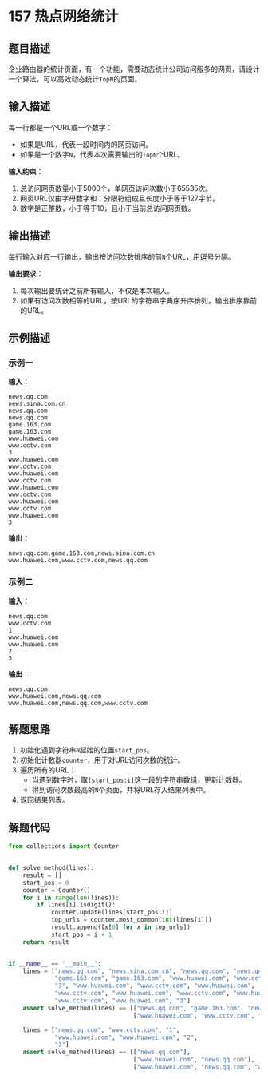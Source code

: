 # 157 热点网络统计

## 题目描述

企业路由器的统计页面，有一个功能，需要动态统计公司访问服多的网页，请设计一个算法，可以高效动态统计`TopN`的页面。

## 输入描述

每一行都是一个URL或一个数字：

- 如果是URL，代表一段时间内的网页访问。 
- 如果是一个数字`N`，代表本次需要输出的`TopN`个URL。 

**输入约束：** 

1. 总访问网页数量小于5000个，单网页访问次数小于65535次。 
2. 网页URL仅由字母数字和：分限符组成且长度小于等于127字节。 
3. 数字是正整数，小于等于10，且小于当前总访问网页数。

## 输出描述

每行输入对应一行输出，输出按访问次数排序的前`N`个URL，用逗号分隔。

**输出要求：**

1. 每次输出要统计之前所有输入，不仅是本次输入。
2. 如果有访问次数相等的URL，按URL的字符串字典序升序排列，输出排序靠前的URL。

## 示例描述

### 示例一

**输入：**

```text
news.qq.com
news.sina.com.cn
news.qq.com
news.qq.com
game.163.com
game.163.com
www.huawei.com
www.cctv.com
3
www.huawei.com
www.cctv.com
www.huawei.com
www.cctv.com
www.huawei.com
www.cctv.com
www.huawei.com
www.cctv.com
www.huawei.com
3
```

**输出：**

```text
news.qq.com,game.163.com,news.sina.com.cn
www.huawei.com,www.cctv.com,news.qq.com
```

### 示例二

**输入：**

```text
news.qq.com
www.cctv.com
1
www.huawei.com
www.huawei.com
2
3
```

**输出：**

```text
news.qq.com
www.huawei.com,news.qq.com
www.huawei.com,news.qq.com,www.cctv.com
```

## 解题思路

1. 初始化遇到字符串`N`起始的位置`start_pos`。
2. 初始化计数器`counter`，用于对URL访问次数的统计。
3. 遍历所有的URL：
    - 当遇到数字时，取`[start_pos:i]`这一段的字符串数组，更新计数器。
    - 得到访问次数最高的`N`个页面，并将URL存入结果列表中。
4. 返回结果列表。    

## 解题代码

```python
from collections import Counter


def solve_method(lines):
    result = []
    start_pos = 0
    counter = Counter()
    for i in range(len(lines)):
        if lines[i].isdigit():
            counter.update(lines[start_pos:i])
            top_urls = counter.most_common(int(lines[i]))
            result.append([x[0] for x in top_urls])
            start_pos = i + 1
    return result


if __name__ == '__main__':
    lines = ["news.qq.com", "news.sina.com.cn", "news.qq.com", "news.qq.com",
             "game.163.com", "game.163.com", "www.huawei.com", "www.cctv.com",
             "3", "www.huawei.com", "www.cctv.com", "www.huawei.com",
             "www.cctv.com", "www.huawei.com", "www.cctv.com", "www.huawei.com",
             "www.cctv.com", "www.huawei.com", "3"]
    assert solve_method(lines) == [["news.qq.com", "game.163.com", "news.sina.com.cn"],
                                   ["www.huawei.com", "www.cctv.com", "news.qq.com"]]

    lines = ["news.qq.com", "www.cctv.com", "1",
             "www.huawei.com", "www.huawei.com", "2",
             "3"]
    assert solve_method(lines) == [["news.qq.com"],
                                   ["www.huawei.com", "news.qq.com"],
                                   ["www.huawei.com", "news.qq.com", "www.cctv.com"]]
```

